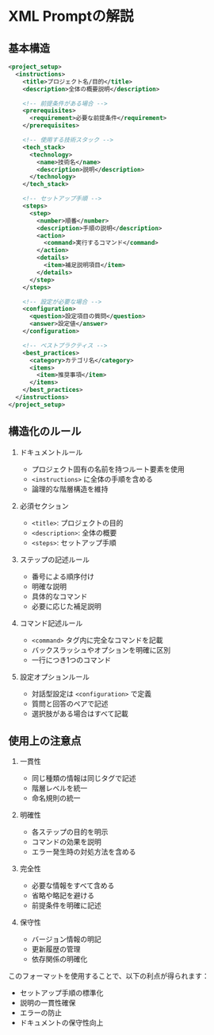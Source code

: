 # XML Promptの解説

## 基本構造

```xml
<project_setup>
  <instructions>
    <title>プロジェクト名/目的</title>
    <description>全体の概要説明</description>

    <!-- 前提条件がある場合 -->
    <prerequisites>
      <requirement>必要な前提条件</requirement>
    </prerequisites>

    <!-- 使用する技術スタック -->
    <tech_stack>
      <technology>
        <name>技術名</name>
        <description>説明</description>
      </technology>
    </tech_stack>

    <!-- セットアップ手順 -->
    <steps>
      <step>
        <number>順番</number>
        <description>手順の説明</description>
        <action>
          <command>実行するコマンド</command>
        </action>
        <details>
          <item>補足説明項目</item>
        </details>
      </step>
    </steps>

    <!-- 設定が必要な場合 -->
    <configuration>
      <question>設定項目の質問</question>
      <answer>設定値</answer>
    </configuration>

    <!-- ベストプラクティス -->
    <best_practices>
      <category>カテゴリ名</category>
      <items>
        <item>推奨事項</item>
      </items>
    </best_practices>
  </instructions>
</project_setup>
```

## 構造化のルール

1. ドキュメントルール

   - プロジェクト固有の名前を持つルート要素を使用
   - `<instructions>` に全体の手順を含める
   - 論理的な階層構造を維持

2. 必須セクション

   - `<title>`: プロジェクトの目的
   - `<description>`: 全体の概要
   - `<steps>`: セットアップ手順

3. ステップの記述ルール

   - 番号による順序付け
   - 明確な説明
   - 具体的なコマンド
   - 必要に応じた補足説明

4. コマンド記述ルール

   - `<command>` タグ内に完全なコマンドを記載
   - バックスラッシュやオプションを明確に区別
   - 一行につき1つのコマンド

5. 設定オプションルール
   - 対話型設定は `<configuration>` で定義
   - 質問と回答のペアで記述
   - 選択肢がある場合はすべて記載

## 使用上の注意点

1. 一貫性

   - 同じ種類の情報は同じタグで記述
   - 階層レベルを統一
   - 命名規則の統一

2. 明確性

   - 各ステップの目的を明示
   - コマンドの効果を説明
   - エラー発生時の対処方法を含める

3. 完全性

   - 必要な情報をすべて含める
   - 省略や略記を避ける
   - 前提条件を明確に記述

4. 保守性
   - バージョン情報の明記
   - 更新履歴の管理
   - 依存関係の明確化

このフォーマットを使用することで、以下の利点が得られます：

- セットアップ手順の標準化
- 説明の一貫性確保
- エラーの防止
- ドキュメントの保守性向上
